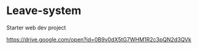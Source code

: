 # Leave-system
Starter web dev project

https://drive.google.com/open?id=0B9v0dX5tG7WHM1R2c3pQN2d3QVk
